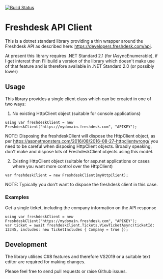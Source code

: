 [![Build Status](https://dev.azure.com/DavidATyler/Freshdesk%20API/_apis/build/status/DaveTCode.FreshdeskApiDotnet?branchName=master)](https://dev.azure.com/DavidATyler/Freshdesk%20API/_build/latest?definitionId=3&branchName=master)

# Freshdesk API Client

This is a dotnet standard library providing a thin wrapper around the Freshdesk API as described here: https://developers.freshdesk.com/api.

At present this library requires .NET Standard 2.1 (for IAsyncEnumerable), if I get interest then I'll build a version of the library which
doesn't make use of that feature and is therefore available in .NET Standard 2.0 (or possibly lower)

## Usage

This library provides a single client class which can be created in one of two ways:

1. No existing HttpClient object (suitable for console applications)

```
using var freshdeskClient = new FreshdeskClient("https://mydomain.freshdesk.com", "APIKEY");
```

NOTE: Disposing the freshdeskClient will dispose the HttpClient object, as per https://aspnetmonsters.com/2016/08/2016-08-27-httpclientwrong/ you need to be careful when disposing HttpClient
objects. Broadly speaking, don't make and dispose lots of FreshdeskClient objects using this model.

2. Existing HttpClient object (suitable for asp.net applications or cases where you want more control over the HttpClient)

```
var freshdeskClient = new FreshdeskClient(myHttpClient);
```

NOTE: Typically you don't want to dispose the freshdesk client in this case.

### Examples

Get a single ticket, including the company information on the API response
```
using var freshdeskClient = new FreshdeskClient("https://mydomain.freshdesk.com", "APIKEY");
var ticket = await freshdeskClient.Tickets.ViewTicketAsync(ticketId: 12345, includes: new TicketIncludes { Company = true });
```

## Development

The library utilises C#8 features and therefore VS2019 or a suitable text editor are required for making changes.

Please feel free to send pull requests or raise Github issues.